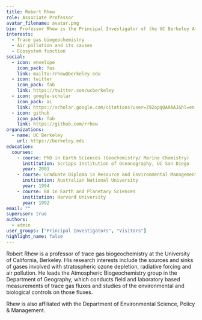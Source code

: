 ```yaml
---
title: Robert Rhew
role: Associate Professor
avatar_filename: avatar.png
bio: Professor Rhew is the Principal Investigator of the UC Berkeley Atmospheric Biogeochemistry Lab
interests:
  - Trace gas biogeochemistry
  - Air pollution and its causes
  - Ecosystem function
social:
  - icon: envelope
    icon_pack: fas
    link: mailto:rrhew@berkeley.edu
  - icon: twitter
    icon_pack: fab
    link: https://twitter.com/ucberkeley
  - icon: google-scholar
    icon_pack: ai
    link: https://scholar.google.com/citations?user=Z92opqQAAAAJ&hl=en
  - icon: github
    icon_pack: fab
    link: https://github.com/rrhew
organizations:
  - name: UC Berkeley
    url: https://berkeley.edu
education:
  courses:
    - course: PhD in Earth Sciences (Geochemistry/ Marine Chemistry)
      institution: Scripps Institution of Oceanography, UC San Diego
      year: 2001
    - course: Graduate Diploma in Resource and Environmental Management
      institution: Australian National University
      year: 1994
    - course: BA in Earth and Planetary Sciences
      institution: Harvard University
      year: 1992
email: ""
superuser: true
authors:
  - admin
user_groups: ["Principal Investigators", "Visitors"]
highlight_name: false
---
```


Robert Rhew is a professor of trace gas biogeochemistry at the University of California, Berkeley. His research interests include the sources and sinks of gases involved with stratospheric ozone depletion, radiative forcing and air pollution. He leads the Atmospheric Biogeochemistry group in the Department of Geography, which conducts field and laboratory based measurements of trace gas fluxes and studies of the environmental and biological controls on those fluxes.

Rhew is also affiliated with the Department of Environmental Science, Policy & Management.  
